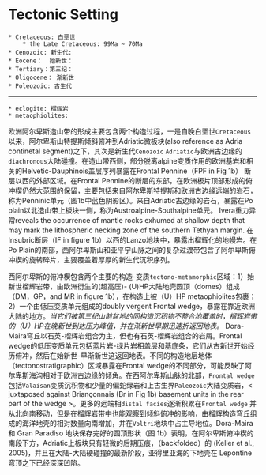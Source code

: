 # Tectonic Setting
```
* Cretaceous: 白垩世
    * the Late Cretaceous: 99Ma ~ 70Ma
* Cenozoic: 新生代:
* Eocene：  始新世：
* Tertiary：第三纪：
* Oligocene： 渐新世
* Poleozoic: 古生代
```
______________________________________
```
* eclogite: 榴辉岩
* metaophiolites:
```
欧洲阿尔卑斯造山带的形成主要包含两个构造过程，一是自晚白垩世`Cretaceous`以来，阿尔卑斯山特提斯倾斜俯冲到Adriatic微板块(also reference as Adria continetal segment)之下，其次是新生代`Cenozoic` `Adriatic`与欧洲古边缘的`diachronous`大陆碰撞。在造山带西侧，部分脱离alpine变质作用的欧洲基岩和相关的Helvetic-Dauphinois盖层序列暴露在Frontal Pennine（FPF in Fig 1b） 断层以西的外部区域。在Frontal Pennine的断层的东部，在欧洲板片顶部形成的俯冲楔仍然大范围的保留，主要包括来自阿尔卑斯特提斯和欧洲古边缘远端的岩石，称为Penninic单元（图1b中蓝色阴影区）。来自Adriatic古边缘的岩石，暴露在Po plain以北造山带上板块一侧，称为Austroalpine-Southalpine单元。 Ivera重力异常reveals the occurrence of mantle rocks exhumed at shallow depth that may mark the lithospheric necking zone of the southern Tethyan margin. 在Insubric断层（IF in figure 1b）以西的Lanzo地块中，暴露出榴辉化的地幔岩。在Po Plain的南部，西阿尔卑斯山和亚平宁山脉之间的复杂过渡带包含了阿尔卑斯俯冲楔的旋转碎片，主要覆盖着厚厚的新生代沉积序列。

西阿尔卑斯的俯冲楔包含两个主要的构造-变质`tectono-metamorphic`区域：1）始新世榴辉岩带，由欧洲衍生的(超高压)- (U)HP大陆地壳圆顶（domes）组成（DM，GP，and MR in figure 1b），在构造上被（U）HP metaophiolites包裹；2）一个由低压变质单元组成的doubly vergent Frontal wedge，暴露在靠近欧洲大陆的地方。*当它们被第三纪山前盆地的同构造沉积物不整合地覆盖时，榴辉岩带的（U）HP在晚新世到达压力峰值，并在渐新世早期迅速折返回地表。* Dora-Maira穹丘以石英-榴辉岩组合为主，但也有石英-榴辉岩组合的岩屑。Frontal wedge的低压变质单元包括蓝片岩-绿片岩相盖层和基底条，它们从古新世开始经历俯冲，然后在始新世-早渐新世这返回地表。不同的构造地层地体（tectonostratigraphic）区域暴露在Frontal wedge的不同部分，可能反映了阿尔卑斯海沟相对于欧洲古边缘的倾角。在西阿尔卑斯山脉的北部，`Frontal wedge`包括`Valaisan`变质沉积物和少量的偏蛇绿岩和上古生界`Paleozoic`大陆变质岩，< juxtaposed against Briançonnais (Br in Fig 1b) basement units in the rear part of the wedge >。更多的远端相`distal facies`逐渐积累在`Frontal wedge` 并从北向南移动，但是在榴辉岩带中也能观察到倾斜俯冲的影响，由榴辉构造穹丘组成的海洋地壳的相对数量向南增加，并在`Voltri`地块中占主导地位。Dora-Maira 和 Gran Paradiso 地块保存完好的圆顶形状（图 1b）表明，在阿尔卑斯俯冲楔的南段下方，Adriatic上板块只有轻微的后期压痕，（backfolded）的 (Keller et al., 2005)，并且在大陆-大陆硬碰撞的最新阶段，亚得里亚海的下地壳在 Lepontine 穹顶之下已经深深凹陷。

